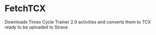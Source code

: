 FetchTCX
========

Downloads Timex Cycle Trainer 2.0 activities and converts them to TCX ready to be uploaded to Strava
